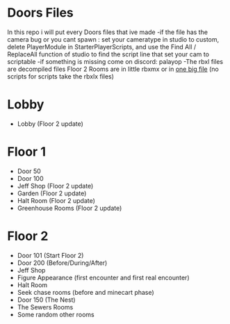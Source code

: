 # Doors Files
In this repo i will put every Doors files that ive made
-if the file has the camera bug or you cant spawn : set your cameratype in studio to custom, delete PlayerModule in StarterPlayerScripts, and use the Find All / ReplaceAll function of studio to find the script line that set your cam to scriptable
-if something is missing come on discord: palayop
-The rbxl files are decompiled files
Floor 2 Rooms are in little rbxmx or in [one big file]([https://github.com/Palayop7239/DoorsFiles/blob/main/all%20my%20floor%202%20rooms%20fr.rbxl](https://github.com/Palayop7239/DoorsFiles/blob/main/floor2/all%20my%20floor%202%20rooms%20fr.rbxl)) (no scripts for scripts take the rbxlx files)
# Lobby
- Lobby (Floor 2 update)
  
# Floor 1
- Door 50
- Door 100
- Jeff Shop (Floor 2 update)
- Garden (Floor 2 update)
- Halt Room (Floor 2 update)
- Greenhouse Rooms (Floor 2 update)
  
# Floor 2
- Door 101 (Start Floor 2)
- Door 200 (Before/During/After)
- Jeff Shop
- Figure Appearance (first encounter and first real encounter)
- Halt Room
- Seek chase rooms (before and minecart phase)
- Door 150 (The Nest)
- The Sewers Rooms
- Some random other rooms
